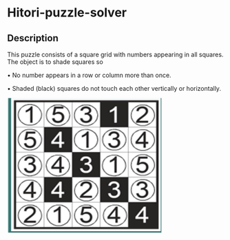 # Hitori-puzzle-solver

## Description
  This puzzle consists of a square grid with numbers appearing in all squares. The object is to shade squares so
  
•	No number appears in a row or column more than once.

•	Shaded (black) squares do not touch each other vertically or horizontally.

![ScreenShot](https://github.com/naimishamanikonda/Hitori-puzzle-solver/blob/master/solved.PNG)

